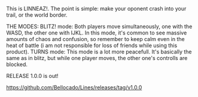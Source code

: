 This is LINNEAZ!. The point is simple: make your oponent crash into your trail, or the world border.

THE MODES:
  BLITZ! mode:
    Both players move simultaneously, one with the WASD, the other one with IJKL. In this mode, it's common to see massive amounts of chaos and confusion, so remember to keep calm even in the heat of battle (i am not        responsible for loss of friends while using this product).
  TURNS mode:
    This mode is a lot more peacefull. It's basically the same as in blitz, but while one player moves, the other one's controlls are blocked.

RELEASE 1.0.0 is out!

https://github.com/Bellocado/Lines/releases/tag/v1.0.0

